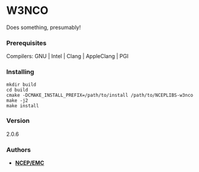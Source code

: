 # W3NCO

Does something, presumably!


### Prerequisites

Compilers: GNU | Intel | Clang | AppleClang | PGI


### Installing

```
mkdir build
cd build
cmake -DCMAKE_INSTALL_PREFIX=/path/to/install /path/to/NCEPLIBS-w3nco
make -j2
make install
```


### Version

2.0.6


### Authors

* **[NCEP/EMC](NCEP.List.EMC.nceplibs.Developers@noaa.gov)**
